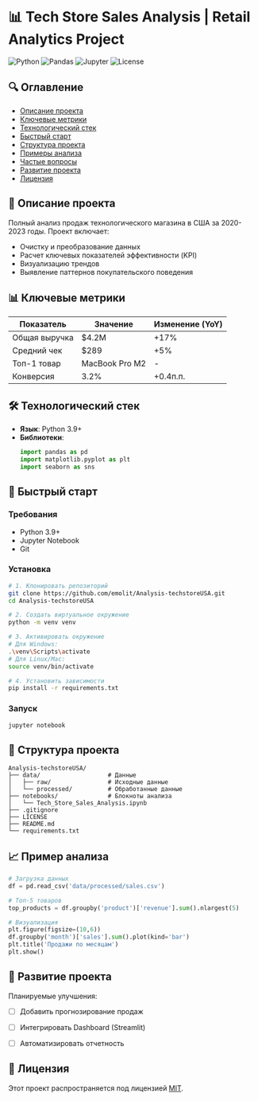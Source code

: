 # 📊 Tech Store Sales Analysis | Retail Analytics Project

![Python](https://img.shields.io/badge/Python-3.9+-blue?logo=python)
![Pandas](https://img.shields.io/badge/Pandas-1.3+-orange?logo=pandas)
![Jupyter](https://img.shields.io/badge/Jupyter-Notebook-red?logo=jupyter)
![License](https://img.shields.io/badge/License-MIT-green)

## 🔍 Оглавление
- [Описание проекта](#-описание-проекта)
- [Ключевые метрики](#-ключевые-метрики)
- [Технологический стек](#-технологический-стек)
- [Быстрый старт](#-быстрый-старт)
- [Структура проекта](#-структура-проекта)
- [Примеры анализа](#-примеры-анализа)
- [Частые вопросы](#-частые-вопросы)
- [Развитие проекта](#-развитие-проекта)
- [Лицензия](#-лицензия)

## 📝 Описание проекта
Полный анализ продаж технологического магазина в США за 2020-2023 годы. Проект включает:
- Очистку и преобразование данных
- Расчет ключевых показателей эффективности (KPI)
- Визуализацию трендов
- Выявление паттернов покупательского поведения

## 📊 Ключевые метрики
| Показатель | Значение | Изменение (YoY) |
|------------|----------|----------------|
| Общая выручка | $4.2M | +17% |
| Средний чек | $289 | +5% |
| Топ-1 товар | MacBook Pro M2 | - |
| Конверсия | 3.2% | +0.4п.п. |

## 🛠 Технологический стек
- **Язык**: Python 3.9+
- **Библиотеки**:
  ```python
  import pandas as pd       
  import matplotlib.pyplot as plt  
  import seaborn as sns     

## 🚀 Быстрый старт

### Требования
- Python 3.9+
- Jupyter Notebook
- Git

### Установка
```bash
# 1. Клонировать репозиторий
git clone https://github.com/emolit/Analysis-techstoreUSA.git
cd Analysis-techstoreUSA

# 2. Создать виртуальное окружение
python -m venv venv

# 3. Активировать окружение
# Для Windows:
.\venv\Scripts\activate
# Для Linux/Mac:
source venv/bin/activate

# 4. Установить зависимости
pip install -r requirements.txt
```

### Запуск
```bash
jupyter notebook
```

## 📂 Структура проекта
```
Analysis-techstoreUSA/
├── data/                   # Данные
│   ├── raw/                # Исходные данные
│   └── processed/          # Обработанные данные
├── notebooks/              # Блокноты анализа
│   └── Tech_Store_Sales_Analysis.ipynb
├── .gitignore
├── LICENSE
├── README.md
└── requirements.txt
```

## 📈 Пример анализа
```python
# Загрузка данных
df = pd.read_csv('data/processed/sales.csv')

# Топ-5 товаров
top_products = df.groupby('product')['revenue'].sum().nlargest(5)

# Визуализация
plt.figure(figsize=(10,6))
df.groupby('month')['sales'].sum().plot(kind='bar')
plt.title('Продажи по месяцам')
plt.show()
```

## 🔮 Развитие проекта
Планируемые улучшения:

- [ ] Добавить прогнозирование продаж
- [ ] Интегрировать Dashboard (Streamlit)
- [ ] Автоматизировать отчетность


## 📜 Лицензия
Этот проект распространяется под лицензией [MIT](LICENSE).